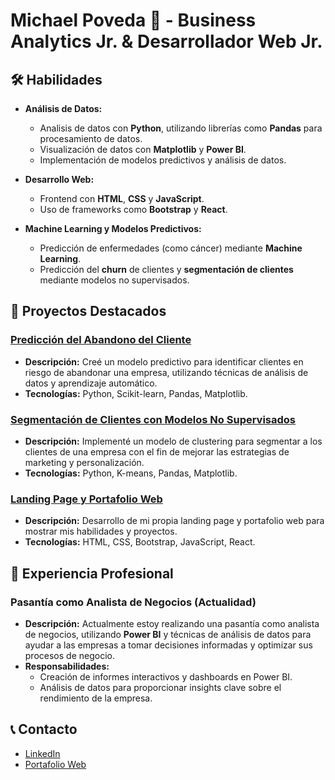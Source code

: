 # Michael Poveda 👋 - Business Analytics Jr. & Desarrollador Web Jr.

## 🛠️ Habilidades

- **Análisis de Datos:**
  - Analisis de datos con **Python**, utilizando librerías como **Pandas** para procesamiento de datos.
  - Visualización de datos con **Matplotlib** y **Power BI**.
  - Implementación de modelos predictivos y análisis de datos.
  
- **Desarrollo Web:**
  - Frontend con **HTML**, **CSS** y **JavaScript**.
  - Uso de frameworks como **Bootstrap** y **React**.
  
- **Machine Learning y Modelos Predictivos:**
  - Predicción de enfermedades (como cáncer) mediante **Machine Learning**.
  - Predicción del **churn** de clientes y **segmentación de clientes** mediante modelos no supervisados.

## 💼 Proyectos Destacados

### [Predicción del Abandono del Cliente](https://github.com/mcpoveda2/proyectoData)
- **Descripción:** Creé un modelo predictivo para identificar clientes en riesgo de abandonar una empresa, utilizando técnicas de análisis de datos y aprendizaje automático.
- **Tecnologías:** Python, Scikit-learn, Pandas, Matplotlib.

### [Segmentación de Clientes con Modelos No Supervisados](https://github.com/mcpoveda2/Proyecto-MarketingDigital)
- **Descripción:** Implementé un modelo de clustering para segmentar a los clientes de una empresa con el fin de mejorar las estrategias de marketing y personalización.
- **Tecnologías:** Python, K-means, Pandas, Matplotlib.

### [Landing Page y Portafolio Web](https://github.com/mcpoveda2/Landing)
- **Descripción:** Desarrollo de mi propia landing page y portafolio web para mostrar mis habilidades y proyectos.
- **Tecnologías:** HTML, CSS, Bootstrap, JavaScript, React.

## 💼 Experiencia Profesional

### **Pasantía como Analista de Negocios (Actualidad)**
- **Descripción:** Actualmente estoy realizando una pasantía como analista de negocios, utilizando **Power BI** y técnicas de análisis de datos para ayudar a las empresas a tomar decisiones informadas y optimizar sus procesos de negocio.
- **Responsabilidades:** 
  - Creación de informes interactivos y dashboards en Power BI.
  - Análisis de datos para proporcionar insights clave sobre el rendimiento de la empresa.

## 📞 Contacto

- [LinkedIn](https://www.linkedin.com/in/michael-poveda-195683252/)
- [Portafolio Web](https://mcpoveda2.github.io/curriculum/)
